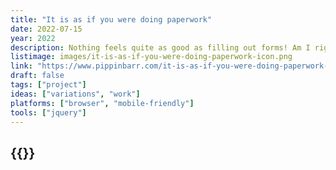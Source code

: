```yaml
---
title: "It is as if you were doing paperwork"
date: 2022-07-15
year: 2022
description: Nothing feels quite as good as filling out forms! Am I right?! Choose any pen you want and get to it! Check boxes! Sign your name! Calculate numbers! Sigh loudly and scratch your neck! It's all the action of the non-digital office environment in the discomfort of your own home!
listimage: images/it-is-as-if-you-were-doing-paperwork-icon.png
link: "https://www.pippinbarr.com/it-is-as-if-you-were-doing-paperwork-icon/"
draft: false
tags: ["project"]
ideas: ["variations", "work"]
platforms: ["browser", "mobile-friendly"]
tools: ["jquery"]
---
```


## {{<param title >}}
